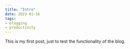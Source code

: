 ```yaml
---
title: "Intro"
date: 2023-01-16
tags: 
- blogging
- productivity
---
```


This is my first post, just to test the functionality of the blog.
